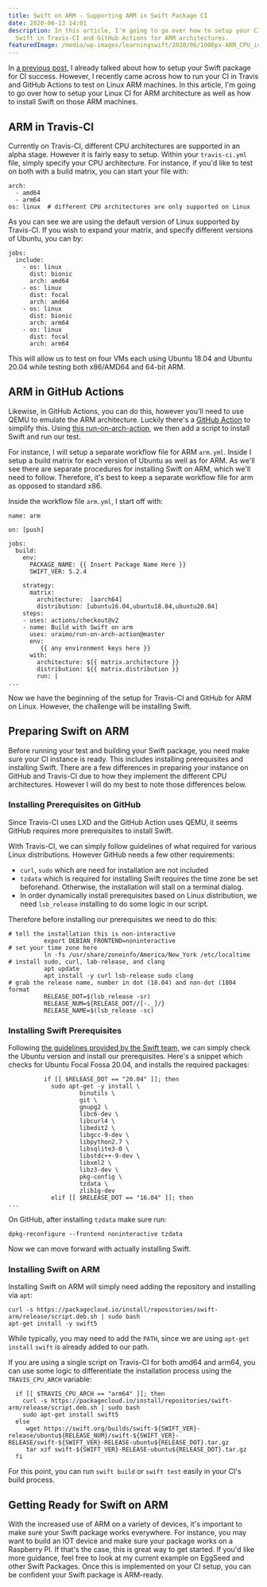 ```yaml
---
title: Swift on ARM - Supporting ARM in Swift Package CI
date: 2020-06-13 14:01
description: In this article, I'm going to go over how to setup your CI and install
  Swift in Travis-CI and GitHub Actions for ARM architectures.
featuredImage: /media/wp-images/learningswift/2020/06/1000px-ARM_CPU_icon.svg_.png
---
```

In [a previous
post,](https://learningswift.brightdigit.com/swift-package-continuous-integration-guide/)
I already talked about how to setup your Swift package for CI success.
However, I recently came across how to run your CI in Travis and GitHub
Actions to test on Linux ARM machines. In this article, I'm going to go
over how to setup your Linux CI for ARM architecture as well as how to
install Swift on those ARM machines.

## ARM in Travis-CI

Currently on Travis-CI, different CPU architectures are supported in an
alpha stage. However it is fairly easy to setup. Within your
`travis-ci.yml` file, simply specify your CPU architecture. For
instance, if you'd like to test on both with a build matrix, you can
start your file with:

    arch:
      - amd64
      - arm64
    os: linux  # different CPU architectures are only supported on Linux

As you can see we are using the default version of Linux supported by
Travis-CI. If you wish to expand your matrix, and specify different
versions of Ubuntu, you can by:

    jobs:
      include:
        - os: linux
          dist: bionic
          arch: amd64
        - os: linux
          dist: focal
          arch: amd64
        - os: linux
          dist: bionic
          arch: arm64
        - os: linux
          dist: focal
          arch: arm64

This will allow us to test on four VMs each using Ubuntu 18.04 and
Ubuntu 20.04 while testing both x86/AMD64 and 64-bit ARM.

## ARM in GitHub Actions

Likewise, in GitHub Actions, you can do this, however you'll need to use
QEMU to emulate the ARM architecture. Luckily there's a [GitHub
Action](https://github.com/uraimo/run-on-arch-action) to simplify this.
Using [this
run-on-arch-action](https://github.com/uraimo/run-on-arch-action), we
then add a script to install Swift and run our test.

For instance, I will setup a separate workflow file for ARM `arm.yml`.
Inside I setup a build matrix for each version of Ubuntu as well as for
ARM. As we'll see there are separate procedures for installing Swift on
ARM, which we'll need to follow. Therefore, it's best to keep a separate
workflow file for arm as opposed to standard x86.

Inside the workflow file `arm.yml`, I start off with:

    name: arm

    on: [push]

    jobs:
      build:
        env:
          PACKAGE_NAME: {{ Insert Package Name Here }}
          SWIFT_VER: 5.2.4

        strategy:
          matrix:
            architecture:  [aarch64]
            distribution: [ubuntu16.04,ubuntu18.04,ubuntu20.04]
        steps:
        - uses: actions/checkout@v2
        - name: Build with Swift on arm
          uses: uraimo/run-on-arch-action@master
          env:
             {{ any environment keys here }}
          with:
            architecture: ${{ matrix.architecture }}
            distribution: ${{ matrix.distribution }}
            run: |
    ...

Now we have the beginning of the setup for Travis-CI and GitHub for ARM
on Linux. However, the challenge will be installing Swift.

## Preparing Swift on ARM

Before running your test and building your Swift package, you need make
sure your CI instance is ready. This includes installing prerequisites
and installing Swift. There are a few differences in preparing your
instance on GitHub and Travis-CI due to how they implement the different
CPU architectures. However I will do my best to note those differences
below.

### Installing Prerequisites on GitHub

Since Travis-CI uses LXD and the GitHub Action uses QEMU, it seems
GitHub requires more prerequisites to install Swift.

With Travis-CI, we can simply follow guidelines of what required for
various Linux distributions. However GitHub needs a few other
requirements:

-   `curl`, `sudo` which are need for installation are not included
-   `tzdata` which is required for installing Swift requires the time
    zone be set beforehand. Otherwise, the installation will stall on a
    terminal dialog.
-   In order dynamically install prerequisites based on Linux
    distribution, we need `lsb_release` installing to do some logic in
    our script.

Therefore before installing our prerequisites we need to do this:

    # tell the installation this is non-interactive
              export DEBIAN_FRONTEND=noninteractive
    # set your time zone here
              ln -fs /usr/share/zoneinfo/America/New_York /etc/localtime
    # install sudo, curl, lab-release, and clang
              apt update
              apt install -y curl lsb-release sudo clang
    # grab the release name, number in dot (18.04) and non-dot (1804 format
              RELEASE_DOT=$(lsb_release -sr)
              RELEASE_NUM=${RELEASE_DOT//[-._]/}
              RELEASE_NAME=$(lsb_release -sc)

### Installing Swift Prerequisites

Following [the guidelines provided by the Swift
team,](https://swift.org/getting-started/#installing-swift) we can
simply check the Ubuntu version and install our prerequisites. Here's a
snippet which checks for Ubuntu Focal Fossa 20.04, and installs the
required packages:

              if [[ $RELEASE_DOT == "20.04" ]]; then
                sudo apt-get -y install \
                        binutils \
                        git \
                        gnupg2 \
                        libc6-dev \
                        libcurl4 \
                        libedit2 \
                        libgcc-9-dev \
                        libpython2.7 \
                        libsqlite3-0 \
                        libstdc++-9-dev \
                        libxml2 \
                        libz3-dev \
                        pkg-config \
                        tzdata \
                        zlib1g-dev
                elif [[ $RELEASE_DOT == "16.04" ]]; then
    ...

On GitHub, after installing `tzdata` make sure run:

    dpkg-reconfigure --frontend noninteractive tzdata

Now we can move forward with actually installing Swift.

### Installing Swift on ARM

Installing Swift on ARM will simply need adding the repository and
installing via `apt`:

    curl -s https://packagecloud.io/install/repositories/swift-arm/release/script.deb.sh | sudo bash
    apt-get install -y swift5

While typically, you may need to add the `PATH`, since we are using
`apt-get install` `swift` is already added to our path.

If you are using a single script on Travis-CI for both amd64 and arm64,
you can use some logic to differentiate the installation process using
the `TRAVIS_CPU_ARCH` variable:

      if [[ $TRAVIS_CPU_ARCH == "arm64" ]]; then
        curl -s https://packagecloud.io/install/repositories/swift-arm/release/script.deb.sh | sudo bash
        sudo apt-get install swift5
      else 
         wget https://swift.org/builds/swift-${SWIFT_VER}-release/ubuntu${RELEASE_NUM}/swift-${SWIFT_VER}-RELEASE/swift-${SWIFT_VER}-RELEASE-ubuntu${RELEASE_DOT}.tar.gz
         tar xzf swift-${SWIFT_VER}-RELEASE-ubuntu${RELEASE_DOT}.tar.gz
      fi 

For this point, you can run `swift build` or `swift test` easily in your
CI's build process.

## Getting Ready for Swift on ARM

With the increased use of ARM on a variety of devices, it's important to
make sure your Swift package works everywhere. For instance, you may
want to build an IOT device and make sure your package works on a
Raspberry PI. If that's the case, this is great way to get started. If
you'd like more guidance, feel free to look at my current example on
EggSeed and other Swift Packages. Once this is implemented on your CI
setup, you can be confident your Swift package is ARM-ready.